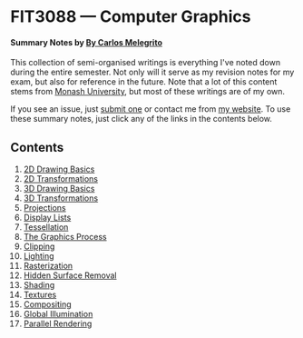 # FIT3088 — Computer Graphics
#### Summary Notes by [By Carlos Melegrito](http://mlgrto.com)

This collection of semi-organised writings is everything I've noted down during the entire semester. Not only will it serve as my revision notes for my exam, but also for reference in the future. Note that a lot of this content stems from [Monash University](http://www.monash.edu), but most of these writings are of my own.

If you see an issue, just [submit one](https://github.com/cjmlgrto/fit3088-notes/issues/new) or contact me from [my website](http://mlgrto.com/). To use these summary notes, just click any of the links in the contents below.

## Contents

1. [2D Drawing Basics](https://github.com/cjmlgrto/fit3088-notes/blob/master/notes/01-2D_drawing_basics.md)
2. [2D Transformations](https://github.com/cjmlgrto/fit3088-notes/blob/master/notes/02-2D_transformations.md)
3. [3D Drawing Basics](https://github.com/cjmlgrto/fit3088-notes/blob/master/notes/03-3D_drawing_basics.md)
4. [3D Transformations](https://github.com/cjmlgrto/fit3088-notes/blob/master/notes/04-3D_transformations.md)
5. [Projections](https://github.com/cjmlgrto/fit3088-notes/blob/master/notes/05-projections.md)
6. [Display Lists](https://github.com/cjmlgrto/fit3088-notes/blob/master/notes/06-display_lists.md)
7. [Tessellation](https://github.com/cjmlgrto/fit3088-notes/blob/master/notes/07-tessellation.md)
8. [The Graphics Process](https://github.com/cjmlgrto/fit3088-notes/blob/master/notes/08-graphics_process.md)
9. [Clipping](https://github.com/cjmlgrto/fit3088-notes/blob/master/notes/09-clipping.md)
10. [Lighting](https://github.com/cjmlgrto/fit3088-notes/blob/master/notes/10-lighting.md)
11. [Rasterization](https://github.com/cjmlgrto/fit3088-notes/blob/master/notes/11-rasterization.md)
12. [Hidden Surface Removal](https://github.com/cjmlgrto/fit3088-notes/blob/master/notes/12-hidden_surface_removal.md)
13. [Shading](https://github.com/cjmlgrto/fit3088-notes/blob/master/notes/13-shading.md)
14. [Textures](https://github.com/cjmlgrto/fit3088-notes/blob/master/notes/14-textures.md)
15. [Compositing](https://github.com/cjmlgrto/fit3088-notes/blob/master/notes/15-compositing.md)
16. [Global Illumination](https://github.com/cjmlgrto/fit3088-notes/blob/master/notes/16-global_illumination.md)
17. [Parallel Rendering]()